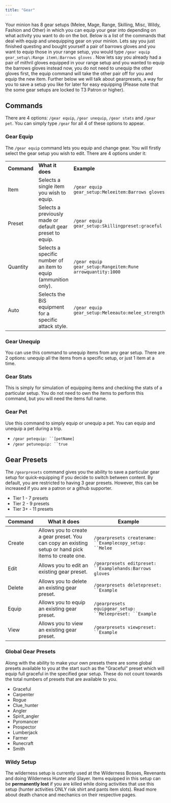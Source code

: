 ```yaml
---
title: "Gear"
---
```


Your minion has 8 gear setups (Melee, Mage, Range, Skilling, Misc, Wildy, Fashion and Other) in which you can equip your gear into depending on what activity you want to do on the bot. Below is a list of the commands that deal with equip and unequipping gear on your minion. Lets say you just finished questing and bought yourself a pair of barrows gloves and you want to equip those in your range setup, you would type `/gear equip gear_setup\:Range item\:Barrows gloves` . Now lets say you already had a pair of mithril gloves equipped in your range setup and you wanted to equip the barrows gloves instead now, you do not need to unequip the other gloves first, the equip command will take the other pair off for you and equip the new item. Further below we will talk about gearpresets, a way for you to save a setup you like for later for easy equipping (Please note that the some gear setups are locked to T3 Patron or higher).

## Commands

There are 4 options: `/gear equip`, `/gear unequip`, `/gear stats` and `/gear pet`. You can simply type `/gear` for all 4 of these options to appear.

### Gear Equip

The `/gear equip` command lets you equip and change gear. You will firstly select the gear setup you wish to edit. There are 4 options under it:

|             |                                                                  |                                                            |
| ----------- | ---------------------------------------------------------------- | ---------------------------------------------------------- |
| **Command** | **What it does**                                                 | **Example**                                                |
| Item        | Selects a single item you wish to equip.                         | `/gear equip gear_setup:Meleeitem:Barrows gloves`          |
| Preset      | Selects a previously made or default gear preset to equip.       | `/gear equip gear_setup:Skillingpreset:graceful`           |
| Quantity    | Selects a specific number of an item to equip (ammunition only). | `/gear equip gear_setup:Rangeitem:Rune arrowquantity:1000` |
| Auto        | Selects the BiS equipment for a specific attack style.           | `/gear equip gear_setup:Meleeauto:melee_strength`          |

### Gear Unequip

You can use this command to unequip items from any gear setup. There are 2 options: unequip all the items from a specific setup, or just 1 item at a time.

### Gear Stats

This is simply for simulation of equipping items and checking the stats of a particular setup. You do not need to own the items to perform this command, but you will need the items full name.

### Gear Pet

Use this command to simply equip or unequip a pet. You can equip and unequip a pet during a trip.

- `/gear petequip: ``[petName]`
- `/gear petunequip: ``true`

## Gear Presets

The `/gearpresets` command gives you the ability to save a particular gear setup for quick-equipping if you decide to switch between content. By default, you are restricted to having 3 gear presets. However, this can be increased if you are a patron or a github supporter.

- Tier 1 - 7 presets
- Tier 2 - 9 presets
- Tier 3+ - 11 presets

| **Command** | **What it does**                                                                                     | **Example**                                              |
| ----------- | ---------------------------------------------------------------------------------------------------- | -------------------------------------------------------- |
| Create      | Allows you to create a gear preset. You can copy an existing setup or hand pick items to create one. | `/gearpresets createname: ``Examplecopy_setup: ``Melee`  |
| Edit        | Allows you to edit an existing gear preset.                                                          | `/gearpresets editpreset: ``Examplehands:Barrows gloves` |
| Delete      | Allows you to delete an existing gear preset.                                                        | `/gearpresets deletepreset: ``Example`                   |
| Equip       | Allows you to equip an existing gear preset.                                                         | `/gearpresets equipgear_setup: ``Meleepreset: ``Example` |
| View        | Allows you to view an existing gear preset.                                                          | `/gearpresets viewpreset: ``Example`                     |

### Global Gear Presets

Along with the ability to make your own presets there are some global presets available to you at the start such as the "Graceful" preset which will equip full graceful in the specified gear setup. These do not count towards the total numbers of presets that are available to you.

- Graceful
- Carpenter
- Rogue
- Clue_hunter
- Angler
- Spirit_angler
- Pyromancer
- Prospector
- Lumberjack
- Farmer
- Runecraft
- Smith

### Wildy Setup

The wilderness setup is currently used at the Wilderness Bosses, Revenants and doing Wilderness Hunter and Slayer. Items equipped in this setup can be **permanently lost** if you are killed while doing activities that use this setup (hunter activities ONLY risk shirt and pants item slots). Read more about death chance and mechanics on their respective pages.
